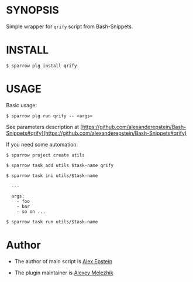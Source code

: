 # SYNOPSIS

Simple wrapper for `qrify` script from Bash-Snippets.


# INSTALL

    $ sparrow plg install qrify

# USAGE

Basic usage:

    $ sparrow plg run qrify -- <args>

See parameters description at [https://github.com/alexanderepstein/Bash-Snippets#qrify](https://github.com/alexanderepstein/Bash-Snippets#qrify)

If you need some automation:

    $ sparrow project create utils

    $ sparrow task add utils $task-name qrify

    $ sparrow task ini utils/$task-name

      ---

      args:
        - foo
        - bar
        - so on ...

    $ sparrow task run utils/$task-name

# Author

* The author of main script is [Alex Epstein](https://github.com/alexanderepstein)

* The plugin maintainer is [Alexey Melezhik](https://github.com/melezhik/)




